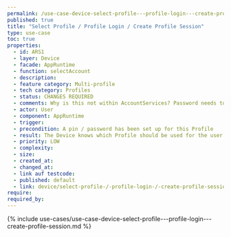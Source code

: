 ```yaml
---
permalink: /use-case-device-select-profile---profile-login---create-profile-session
published: true
title: "Select Profile / Profile Login / Create Profile Session"
type: use-case
toc: true
properties:
  - id: ARS1
  - layer: Device
  - facade: AppRuntime
  - function: selectAccount
  - description:
  - feature category: Multi-profile
  - tech category: Profiles
  - status: CHANGES REQUIRED
  - comments: Why is this not within AccountServices? Password needs to be taken into consideration
  - actor: User
  - component: AppRuntime
  - trigger:
  - precondition: A pin / password has been set up for this Profile
  - result: The Device knows which Profile should be used for the user interface or any action.     If a specific action was triggered to select the Profile, the action is now executed     If not, the User is redirected to the Profile's Start Screen
  - priority: LOW
  - complexity:
  - size:
  - created_at:
  - changed_at:
  - link auf testcode:
  - published: default
  - link: device/select-profile-/-profile-login-/-create-profile-session
require:
required_by:
---
```


{% include use-cases/use-case-device-select-profile---profile-login---create-profile-session.md %}
